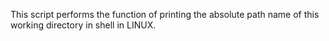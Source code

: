 
This script performs the function of printing the absolute path name of this working directory in shell in LINUX.

